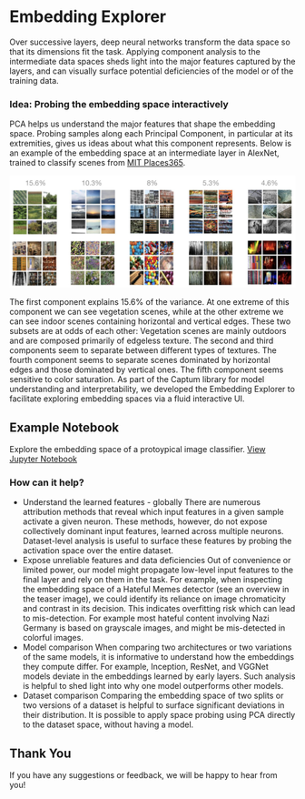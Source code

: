 # Embedding Explorer


Over successive layers, deep neural networks transform the data space so that its dimensions fit the task. Applying component analysis to the intermediate data spaces sheds light into the major features captured by the layers, and can visually surface potential deficiencies of the model or of the training data. 


### Idea: Probing the embedding space interactively

PCA helps us understand the major features that shape the embedding space. Probing samples along each Principal Component, in particular at its extremities, gives us ideas about what this component represents. Below is an example of the embedding space at an intermediate layer in AlexNet, trained to classify scenes from [MIT Places365](http://places2.csail.mit.edu/). 

<p align="center">
<img src="/sample_imgs/PCA_on_Places365_AlexNet.jpg" alt="drawing" width="700"/>
</p>

The first component explains 15.6% of the variance. At one extreme of this component we can see vegetation scenes, while at the other extreme we can see indoor scenes containing horizontal and vertical edges. These two subsets are at odds of each other: Vegetation scenes are mainly outdoors and are composed primarily of edgeless texture.
The second and third components seem to separate between different types of textures. The fourth component seems to separate scenes dominated by horizontal edges and those dominated by vertical ones. The fifth component seems sensitive to color saturation. 
As part of the Captum library for model understanding and interpretability, we developed the Embedding Explorer to facilitate exploring embedding spaces via a fluid interactive UI.

## Example Notebook
Explore the embedding space of a protoypical image classifier.
[View Jupyter Notebook](https://colab.research.google.com/drive/1NdVAR4b1cwVeibxbh2_q6RVcO3ilaYca?usp=sharing#scrollTo=d4UkWTvB-B5N)


### How can it help?
* Understand the learned features - globally
There are numerous attribution methods that reveal which input features in a given sample activate a given neuron. These methods, however, do not expose collectively dominant input features, learned across multiple neurons. Dataset-level analysis is useful to surface these features by probing the activation space over the entire dataset.
* Expose unreliable features and data deficiencies
Out of convenience or limited power, our model might propagate low-level input features to the final layer and rely on them in the task. For example, when inspecting the embedding space of a Hateful Memes detector (see an overview in the teaser image), we could identify its reliance on image chromaticity and contrast in its decision. This indicates overfitting risk which can lead to mis-detection. For example most hateful content involving Nazi Germany is based on grayscale images, and might be mis-detected in colorful images. 
* Model comparison 
When comparing two architectures or two variations of the same models, it is informative to understand how the embeddings they compute differ. For example, Inception, ResNet, and VGGNet models deviate in the embeddings learned by early layers. Such analysis is helpful to shed light into why one model outperforms other models.  
* Dataset comparison 
Comparing the embedding space of two splits or two versions of a dataset is helpful to surface significant deviations in their distribution. It is possible to apply space probing using PCA directly to the dataset space, without having a model.


## Thank You

If you have any suggestions or feedback, we will be happy to hear from you!
